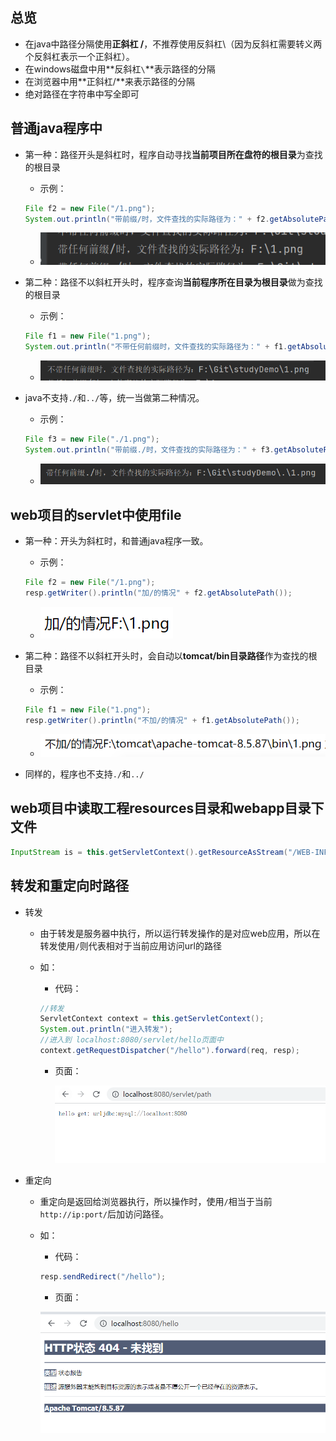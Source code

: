 ## 总览

- 在java中路径分隔使用**正斜杠 /**，不推荐使用反斜杠\（因为反斜杠需要转义两个反斜杠表示一个正斜杠）。
- 在windows磁盘中用**反斜杠`\`**表示路径的分隔
- 在浏览器中用**正斜杠/**来表示路径的分隔
- 绝对路径在字符串中写全即可

## 普通java程序中

- 第一种：路径开头是斜杠时，程序自动寻找**当前项目所在盘符的根目录**为查找的根目录

  - 示例：

  ``` java
  File f2 = new File("/1.png");
  System.out.println("带前缀/时，文件查找的实际路径为：" + f2.getAbsolutePath());
  ```

  - ![image-20230328074426662](img/image-20230328074426662.png)

- 第二种：路径不以斜杠开头时，程序查询**当前程序所在目录为根目录**做为查找的根目录

  - 示例：

  ``` java
  File f1 = new File("1.png");
  System.out.println("不带任何前缀时，文件查找的实际路径为：" + f1.getAbsolutePath());
  ```

  - ![image-20230328074603381](img/image-20230328074603381.png)

- java不支持`./`和`../`等，统一当做第二种情况。

  - 示例：

  ``` java
  File f3 = new File("./1.png");
  System.out.println("带前缀./时，文件查找的实际路径为：" + f3.getAbsolutePath());
  ```

  - ![image-20230328074701541](img/image-20230328074701541.png)



## web项目的servlet中使用file

- 第一种：开头为斜杠时，和普通java程序一致。

  - 示例：

  ``` java
  File f2 = new File("/1.png");
  resp.getWriter().println("加/的情况" + f2.getAbsolutePath());
  ```

  - ![image-20230328074948092](img/image-20230328074948092.png)

- 第二种：路径不以斜杠开头时，会自动以**tomcat/bin目录路径**作为查找的根目录

  - 示例：

  ``` java
  File f1 = new File("1.png");
  resp.getWriter().println("不加/的情况" + f1.getAbsolutePath());
  ```

  - ![image-20230328075211245](img/image-20230328075211245.png)

- 同样的，程序也不支持`./`和`../`



## web项目中读取工程resources目录和webapp目录下文件

``` java
InputStream is = this.getServletContext().getResourceAsStream("/WEB-INF/classes/db.properties");
```



## 转发和重定向时路径

- 转发
  - 由于转发是服务器中执行，所以运行转发操作的是对应web应用，所以在转发使用`/`则代表相对于当前应用访问url的路径
  
  - 如：
  
    - 代码：
  
    ``` java
    //转发
    ServletContext context = this.getServletContext();
    System.out.println("进入转发");
    //进入到 localhost:8080/servlet/hello页面中
    context.getRequestDispatcher("/hello").forward(req, resp);
    ```
  
    - 页面：
  
      ![image-20230411232600955](img/image-20230411232600955.png)
  
- 重定向
  - 重定向是返回给浏览器执行，所以操作时，使用`/`相当于当前`http://ip:port/`后加访问路径。
  
  - 如：
  
    - 代码：
  
    ``` java
    resp.sendRedirect("/hello");
    ```
  
    - 页面：
  
    ![image-20230411232712977](img/image-20230411232712977.png)